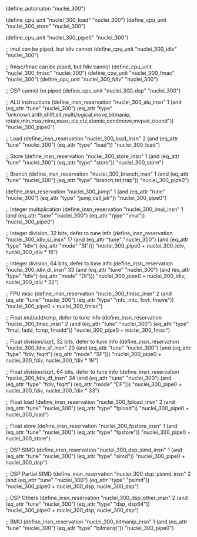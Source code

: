 (define_automaton "nuclei_300")

(define_cpu_unit "nuclei_300_load" "nuclei_300")
(define_cpu_unit "nuclei_300_store" "nuclei_300")

(define_cpu_unit "nuclei_300_pipe0" "nuclei_300")

;; imul can be piped, but idiv cannot
(define_cpu_unit "nuclei_300_idiv" "nuclei_300")

;; fmisc/fmac can be piped, but fdiv cannot
(define_cpu_unit "nuclei_300_fmisc" "nuclei_300")
(define_cpu_unit "nuclei_300_fmac" "nuclei_300")
(define_cpu_unit "nuclei_300_fdiv" "nuclei_300")

;; DSP cannot be piped
(define_cpu_unit "nuclei_300_dsp" "nuclei_300")

;; ALU instructions
(define_insn_reservation "nuclei_300_alu_insn" 1
  (and (eq_attr "tune" "nuclei_300")
  (eq_attr "type" "unknown,arith,shift,slt,multi,logical,move,bitmanip,\
			rotate,min,max,minu,maxu,clz,ctz,atomic,condmove,mvpair,zicond"))
  "nuclei_300_pipe0")

;; Load
(define_insn_reservation "nuclei_300_load_insn" 2
  (and (eq_attr "tune" "nuclei_300")
       (eq_attr "type" "load"))
  "nuclei_300_load")

;; Store
(define_insn_reservation "nuclei_300_store_insn" 1
  (and (eq_attr "tune" "nuclei_300")
       (eq_attr "type" "store"))
  "nuclei_300_store")

;; Branch
(define_insn_reservation "nuclei_300_branch_insn" 1
  (and (eq_attr "tune" "nuclei_300")
       (eq_attr "type" "branch,ret,trap"))
  "nuclei_300_pipe0")


(define_insn_reservation "nuclei_300_jump" 1
  (and (eq_attr "tune" "nuclei_300")
       (eq_attr "type" "jump,call,jalr"))
  "nuclei_300_pipe0")

;; Integer multiplication
(define_insn_reservation "nuclei_300_imul_insn" 1
  (and (eq_attr "tune" "nuclei_300")
       (eq_attr "type" "imul"))
  "nuclei_300_pipe0")

;; Integer division, 32 bits, defer to tune info
(define_insn_reservation "nuclei_300_idiv_si_insn" 17
  (and (eq_attr "tune" "nuclei_300")
       (and (eq_attr "type" "idiv")
            (eq_attr "mode" "SI")))
  "nuclei_300_pipe0 + nuclei_300_idiv, nuclei_300_idiv * 16")

;; Integer division, 64 bits, defer to tune info
(define_insn_reservation "nuclei_300_idiv_di_insn" 33
  (and (eq_attr "tune" "nuclei_300")
       (and (eq_attr "type" "idiv")
            (eq_attr "mode" "DI")))
  "nuclei_300_pipe0 + nuclei_300_idiv, nuclei_300_idiv * 32")

;; FPU misc
(define_insn_reservation "nuclei_300_fmisc_insn" 2
  (and (eq_attr "tune" "nuclei_300")
       (eq_attr "type" "mfc, mtc, fcvt, fmove"))
  "nuclei_300_pipe0 + nuclei_300_fmisc")

;; Float mul/add/cmp, defer to tune info
(define_insn_reservation "nuclei_300_fmac_insn" 2
  (and (eq_attr "tune" "nuclei_300")
       (eq_attr "type" "fmul, fadd, fcmp, fmadd"))
  "nuclei_300_pipe0 + nuclei_300_fmac")

;; Float division/sqrt, 32 bits, defer to tune info
(define_insn_reservation "nuclei_300_fdiv_sf_insn" 20
  (and (eq_attr "tune" "nuclei_300")
       (and (eq_attr "type" "fdiv, fsqrt")
            (eq_attr "mode" "SF")))
  "nuclei_300_pipe0 + nuclei_300_fdiv, nuclei_300_fdiv * 19")

;; Float division/sqrt, 64 bits, defer to tune info
(define_insn_reservation "nuclei_300_fdiv_df_insn" 34
  (and (eq_attr "tune" "nuclei_300")
       (and (eq_attr "type" "fdiv, fsqrt")
            (eq_attr "mode" "DF")))
  "nuclei_300_pipe0 + nuclei_300_fdiv, nuclei_300_fdiv * 33")

;; Float load
(define_insn_reservation "nuclei_300_fpload_insn" 2
  (and (eq_attr "tune" "nuclei_300")
       (eq_attr "type" "fpload"))
  "nuclei_300_pipe0 + nuclei_300_load")

;; Float store
(define_insn_reservation "nuclei_300_fpstore_insn" 1
  (and (eq_attr "tune" "nuclei_300")
       (eq_attr "type" "fpstore"))
  "nuclei_300_pipe0 + nuclei_300_store")

;; DSP SIMD
(define_insn_reservation "nuclei_300_dsp_simd_insn" 1
  (and (eq_attr "tune" "nuclei_300")
       (eq_attr "type" "simd"))
  "nuclei_300_pipe0 + nuclei_300_dsp")

;; DSP Partial SIMD
(define_insn_reservation "nuclei_300_dsp_psimd_insn" 2
  (and (eq_attr "tune" "nuclei_300")
       (eq_attr "type" "psimd"))
  "nuclei_300_pipe0 + nuclei_300_dsp, nuclei_300_dsp")

;; DSP Others
(define_insn_reservation "nuclei_300_dsp_other_insn" 2
  (and (eq_attr "tune" "nuclei_300")
       (eq_attr "type" "dsp, dsp64"))
  "nuclei_300_pipe0 + nuclei_300_dsp, nuclei_300_dsp")

;; BMU
(define_insn_reservation "nuclei_300_bitmanip_insn" 1
  (and (eq_attr "tune" "nuclei_300")
       (eq_attr "type" "bitmanip"))
  "nuclei_300_pipe0")

